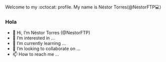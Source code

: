 
Welcome to my :octocat: profile. My name is Néstor Torres(@NestorFTP:computer:)</br>
<h3>Hola</h3>



- 👋 Hi, I’m Néstor Torres (@NestorFTP)
- 👀 I’m interested in ... 
- 🌱 I’m currently learning ...
- 💞️ I’m looking to collaborate on ...
- 📫 How to reach me ...

<!---
NestorFTP/NestorFTP is a ✨ special ✨ repository because its `README.md` (this file) appears on your GitHub profile.
You can click the Preview link to take a look at your changes.
--->
